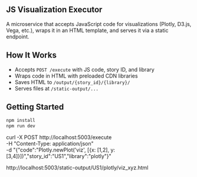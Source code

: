 ## JS Visualization Executor

A microservice that accepts JavaScript code for visualizations (Plotly, D3.js, Vega, etc.), wraps it in an HTML template, and serves it via a static endpoint.

## How It Works

- Accepts `POST /execute` with JS code, story ID, and library
- Wraps code in HTML with preloaded CDN libraries
- Saves HTML to `/output/{story_id}/{library}/`
- Serves files at `/static-output/...`

## Getting Started

```bash
npm install
npm run dev
```

curl -X POST http://localhost:5003/execute \
-H "Content-Type: application/json" \
-d "{\"code\":\"Plotly.newPlot('viz', [{x: [1,2], y: [3,4]}])\",\"story_id\":\"US1\",\"library\":\"plotly\"}"

http://localhost:5003/static-output/US1/plotly/viz_xyz.html

